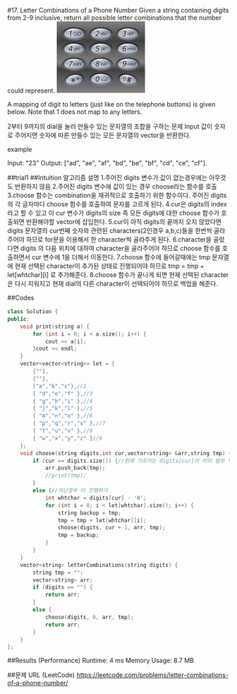 #17. Letter Combinations of a Phone Number
Given a string containing digits from 2-9 inclusive, return all possible letter combinations that the number could represent.
![telphone](./telphone.png)

A mapping of digit to letters (just like on the telephone buttons) is given below. Note that 1 does not map to any letters.

2부터 9까지의 dial을 눌러 만들수 있는 문자열의 조합을 구하는 문제
Input 값이 숫자로 주어지면 숫자에 따른 만들수 있는 모든 문자열의 vector을 반환한다. 

example

Input: "23"
Output: ["ad", "ae", "af", "bd", "be", "bf", "cd", "ce", "cf"].

##trial1
##Intuition
알고리즘 설명
1.주어진 digits 변수가 값이 없는경우에는 아무것도 반환하지 않음
2.주어진 digits 변수에 값이 있는 경우 choose라는 함수를 호출
3.choose 함수는 combination을 재귀적으로 호출하기 위한 함수이다.
주어진 digits의 각 글자마다 choose 함수를 호출하여 문자를 고르게 된다.
4.cur은 digits의 index라고 할 수 있고 이 cur 변수가 digits의 size 즉 모든 digits에 대한 choose 함수가 호출되면 
반환해야할 vector에 삽입한다.
5.cur이 아직 digits의 끝까지 오지 않았다면 digits 문자열의 cur번째 숫자와 관련된 characters(2인경우 a,b,c)들을 한번씩 골라주어야 하므로 for문을
이용해서 한 character씩 골라주게 된다.
6.character을 골랐다면 digits 의 다음 위치에 대하여 character을 골라주어야 하므로 choose 함수를 호출하면서 cur 변수에 1을 더해서 이동한다.
7.choose 함수에 들어갈때에는 tmp 문자열에 현재 선택된 character이 추가된 상태로 진행되어야 하므로 tmp = tmp + let[whtchar][i] 로 추가해준다.
8.choose 함수가 끝나게 되면 현재 선택된 character은 다시 지워지고 현재 dial의 다른 character이 선택되어야 하므로 백업을 해준다.

##Codes
```cpp
class Solution {
public:
	void print(string a) {
		for (int i = 0; i < a.size(); i++) {
			cout << a[i];
		}cout << endl;
	}
	vector<vector<string>> let = {
		{""},
		{""},
		{"a","b","c"},//2
		{ "d","e","f" },//3
		{ "g","h","i" },//4
		{ "j","k","l" },//5
		{ "m","n","o" },//6
		{ "p","q","r","s" },//7
		{ "t","u","v" },//8
		{ "w","x","y","z" }//9
	};
	void choose(string digits,int cur,vector<string> &arr,string tmp) {
		if (cur == digits.size()) {//현재 가르키는 digits[cur]이 이미 범위 밖일때
			arr.push_back(tmp);
			//print(tmp);
		}
		else {//아닌경우 더 진행하기
			int whtchar = digits[cur] - '0';
			for (int i = 0; i < let[whtchar].size(); i++) {
				string backup = tmp;
				tmp = tmp + let[whtchar][i];
				choose(digits, cur + 1, arr, tmp);
				tmp = backup;
			}
		}
	}
	vector<string> letterCombinations(string digits) {
		string tmp = "";
		vector<string> arr;
		if (digits == "") {
			return arr;
		}
		else {
			choose(digits, 0, arr, tmp);
			return arr;
		}
	}
};
```

##Results (Performance)
Runtime: 4 ms
Memory Usage: 8.7 MB


##문제 URL (LeetCode)
https://leetcode.com/problems/letter-combinations-of-a-phone-number/
